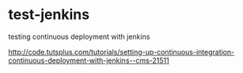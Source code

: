 # test-jenkins
testing continuous deployment with jenkins

http://code.tutsplus.com/tutorials/setting-up-continuous-integration-continuous-deployment-with-jenkins--cms-21511

